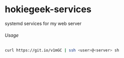 # hokiegeek-services
systemd services for my web server


###### Usage
```sh
curl https://git.io/v1mGC | ssh <user>@<server> sh
```
